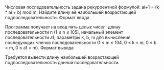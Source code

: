 Числовая последовательность задана рекуррентной формулой: ai+1 = (k * ai + b) mod m. Найдите длину её наибольшей возрастающей подпоследовательности.
Формат ввода

Программа получает на вход пять целых чисел: длину последовательности n (1 ≤ n ≤ 105), начальный элемент последовательности a1, параметры k, b, m для вычисления последующих членов последовательности (1 ≤ m ≤ 104, 0 ≤ k < m, 0 ≤ b < m, 0 ≤ a1 < m).
Формат вывода

Требуется вывести длину наибольшей возрастающей подпоследовательности данной последовательности.
